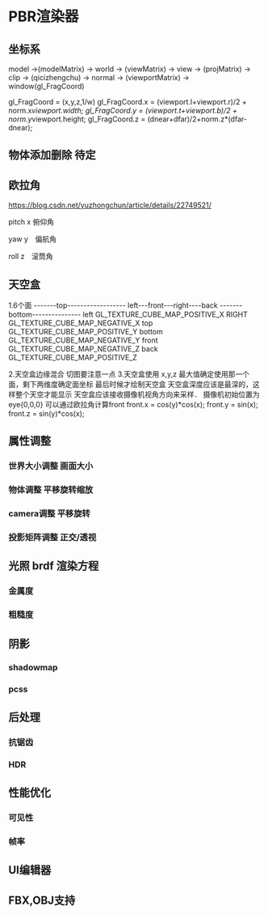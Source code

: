 # PBR渲染器

## 坐标系
model ->(modelMatrix) -> world -> (viewMatrix) -> view -> (projMatrix) -> 
clip -> (qicizhengchu) -> normal -> (viewportMatrix) -> window(gl_FragCoord)

gl_FragCoord = (x,y,z,1/w)
gl_FragCoord.x =  (viewport.l+viewport.r)/2 + norm.x*viewport.width;
gl_FragCoord.y =  (viewport.t+viewport.b)/2 + norm.y*viewport.height;
gl_FragCoord.z =   (dnear+dfar)/2+norm.z*(dfar-dnear);

## 物体添加删除 待定

## 欧拉角
https://blog.csdn.net/yuzhongchun/article/details/22749521/

pitch x 俯仰角

yaw y　偏航角

roll z　滚筒角



## 天空盒

1.6个面
-------top------------------
left---front---right----back
-------bottom---------------
left    GL_TEXTURE_CUBE_MAP_POSITIVE_X
RIGHT   GL_TEXTURE_CUBE_MAP_NEGATIVE_X
top     GL_TEXTURE_CUBE_MAP_POSITIVE_Y
bottom  GL_TEXTURE_CUBE_MAP_NEGATIVE_Y
front   GL_TEXTURE_CUBE_MAP_NEGATIVE_Z
back    GL_TEXTURE_CUBE_MAP_POSITIVE_Z

2.天空盒边缘混合
切图要注意一点
3.天空盒使用
x,y,z 最大值确定使用那一个面，剩下两维度确定面坐标
最后时候才绘制天空盒
天空盒深度应该是最深的，这样整个天空才能显示
天空盒应该接收摄像机视角方向来采样．
摄像机初始位置为eye{0,0,0}
可以通过欧拉角计算front
front.x = cos(y)*cos(x);
front.y = sin(x);
front.z = sin(y)*cos(x);

## 属性调整
### 世界大小调整 画面大小
### 物体调整 平移旋转缩放
### camera调整 平移旋转
### 投影矩阵调整 正交/透视

## 光照 brdf 渲染方程
### 金属度
### 粗糙度

## 阴影
### shadowmap
### pcss

## 后处理
### 抗锯齿
### HDR

## 性能优化
### 可见性
### 帧率

## UI编辑器

## FBX,OBJ支持